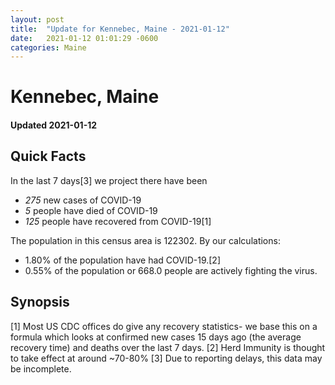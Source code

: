 ```yaml
---
layout: post
title:  "Update for Kennebec, Maine - 2021-01-12"
date:   2021-01-12 01:01:29 -0600
categories: Maine
---
```


# Kennebec, Maine
#### Updated 2021-01-12

## Quick Facts

In the last 7 days[3] we project there have been
- *275* new cases of COVID-19
- *5* people have died of COVID-19
- *125* people have recovered from COVID-19[1]

The population in this census area is 122302. By our calculations:
- 1.80% of the population have had COVID-19.[2]
- 0.55% of the population or 668.0 people are actively fighting the virus.

## Synopsis




[1] Most US CDC offices do give any recovery statistics- we base this on a formula which looks at confirmed new cases
15 days ago (the average recovery time) and deaths over the last 7 days.
[2] Herd Immunity is thought to take effect at around ~70-80%
[3] Due to reporting delays, this data may be incomplete. 
    